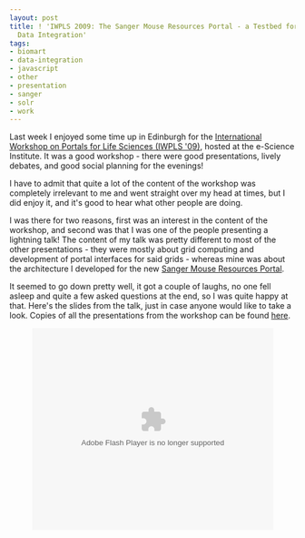 ```yaml
---
layout: post
title: ! 'IWPLS 2009: The Sanger Mouse Resources Portal - a Testbed for Collaborative
  Data Integration'
tags:
- biomart
- data-integration
- javascript
- other
- presentation
- sanger
- solr
- work
---
```


Last week I enjoyed some time up in Edinburgh for the [International Workshop on Portals for
Life Sciences (IWPLS '09)](http://www.nesc.ac.uk/esi/events/1000/), hosted at the e-Science
Institute. It was a good workshop - there were good presentations, lively debates, and good
social planning for the evenings!

I have to admit that quite a lot of the content of the workshop was completely irrelevant to me
and went straight over my head at times, but I did enjoy it, and it's good to hear what other
people are doing.

I was there for two reasons, first was an interest in the content of the workshop, and second
was that I was one of the people presenting a lightning talk! The content of my talk was pretty
different to most of the other presentations - they were mostly about grid computing and
development of portal interfaces for said grids - whereas mine was about the architecture I
developed for the new [Sanger Mouse Resources Portal](http://www.sanger.ac.uk/mouseportal/).

It seemed to go down pretty well, it got a couple of laughs, no one fell asleep and quite a few
asked questions at the end, so I was quite happy at that. Here's the slides from the talk, just
in case anyone would like to take a look. Copies of all the presentations from the workshop can
be found [here](http://www.nesc.ac.uk/action/esi/contribution.cfm?Title=1000).

<div style="text-align:center;" id="__ss_1988031">
  <object style="margin:0px" width="425" height="355">
    <param name="movie" value="http://static.slidesharecdn.com/swf/ssplayer2.swf?doc=iwpls09-edinburgh-090912045607-phpapp02&stripped_title=sanger-mouse-resources-portal-a-testbed-for-collaborative-data-integration" />
    <param name="allowFullScreen" value="true"/>
    <param name="allowScriptAccess" value="always"/>
    <embed src="http://static.slidesharecdn.com/swf/ssplayer2.swf?doc=iwpls09-edinburgh-090912045607-phpapp02&stripped_title=sanger-mouse-resources-portal-a-testbed-for-collaborative-data-integration" type="application/x-shockwave-flash" allowscriptaccess="always" allowfullscreen="true" width="425" height="355"></embed>
  </object>
</div>
